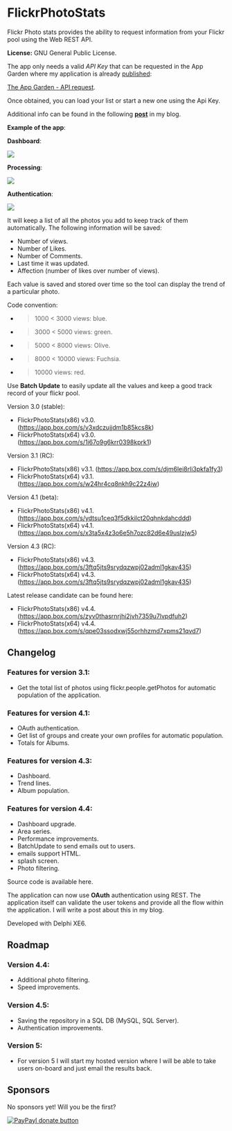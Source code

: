 FlickrPhotoStats
================

Flickr Photo stats provides the ability to request information from your Flickr pool using the Web REST API.

**License:** GNU General Public License.

The app only needs a valid *API Key* that can be requested in the App Garden where my application is already [published](https://www.flickr.com/services/apps/72157639602915254/):

[The App Garden - API request](https://www.flickr.com/services/apps/create/apply/?).

Once obtained, you can load your list or start a new one using the Api Key.

Additional info can be found in the following [**post**](http://thundaxsoftware.blogspot.co.uk/p/flickr-photo-analytics.html) in my blog.

**Example of the app**:

**Dashboard**:

![](http://3.bp.blogspot.com/-Wuf66X97Lac/VYh1ezan0tI/AAAAAAAAE58/lr1ECQ4Bjpc/s640/dashboard.png)

**Processing**:

![](http://4.bp.blogspot.com/-CEV0jQ6qLfc/VYh55Oj3_rI/AAAAAAAAE6Q/3lpyMGmQS00/s640/dashboard2.png)

**Authentication**:

![](http://1.bp.blogspot.com/-qqAYuDjdP6w/VYiAROWt6NI/AAAAAAAAE64/HtLd_lIz26Q/s640/auth.png)

It will keep a list of all the photos you add to keep track of them automatically.
The following information will be saved:
- Number of views.
- Number of Likes.
- Number of Comments.
- Last time it was updated.
- Affection (number of likes over number of views).

Each value is saved and stored over time so the tool can display the trend of a particular photo.

Code convention:
- > 1000 < 3000 views: blue.
- > 3000 < 5000 views: green.
- > 5000 < 8000 views: Olive.
- > 8000 < 10000 views: Fuchsia. 
- > 10000 views: red.
 
Use **Batch Update** to easily update all the values and keep a good track record of your flickr pool.

Version 3.0 (stable):

- FlickrPhotoStats(x86) v3.0. (https://app.box.com/s/v3xdczujjdm1b85kcs8k)
- FlickrPhotoStats(x64) v3.0. (https://app.box.com/s/1i67o9g6krr0398kprk1)

Version 3.1 (RC):

- FlickrPhotoStats(x86) v3.1. (https://app.box.com/s/djm6lei8rli3pkfa1fy3)
- FlickrPhotoStats(x64) v3.1. (https://app.box.com/s/w24hr4cq8nkh9c22z4iw)

Version 4.1 (beta):

- FlickrPhotoStats(x86) v4.1. (https://app.box.com/s/ydtsu1ceq3f5dkkilct20qhnkdahcddd)
- FlickrPhotoStats(x64) v4.1. (https://app.box.com/s/x3ta5x4z3o6e5h7ozc82d6e49uslzjw5)

Version 4.3 (RC):

- FlickrPhotoStats(x86) v4.3. (https://app.box.com/s/3ftq5jts9srydqzwpj02adml1gkav435)
- FlickrPhotoStats(x64) v4.3. (https://app.box.com/s/3ftq5jts9srydqzwpj02adml1gkav435)

Latest release candidate can be found here:

- FlickrPhotoStats(x86) v4.4. (https://app.box.com/s/zyv0thasrnrjhi2jvh7359u7lvpdfuh2)
- FlickrPhotoStats(x64) v4.4. (https://app.box.com/s/qpe03ssodxwj55orhhzmd7xpms21qvd7)

## Changelog
### Features for version 3.1:
- Get the total list of photos using flickr.people.getPhotos for automatic population of the application.

### Features for version 4.1:
- OAuth authentication.
- Get list of groups and create your own profiles for automatic population.
- Totals for Albums.

### Features for version 4.3:
- Dashboard.
- Trend lines.
- Album population.

### Features for version 4.4:
- Dashboard upgrade.
- Area series.
- Performance improvements.
- BatchUpdate to send emails out to users.
- emails support HTML.
- splash screen.
- Photo filtering.

Source code is available here.

The application can now use **OAuth** authentication using REST. The application itself can validate the user tokens and provide all the flow within the application. I will write a post about this in my blog.

Developed with Delphi XE6.

## Roadmap
### Version 4.4:
- Additional photo filtering.
- Speed improvements.

### Version 4.5:
- Saving the repository in a SQL DB (MySQL, SQL Server).
- Authentication improvements.

### Version 5:
- For version 5 I will start my hosted version where I will be able to take users on-board and just email the results back.

## Sponsors
No sponsors yet! Will you be the first?

[![PayPayl donate button](https://img.shields.io/badge/paypal-donate-yellow.svg)](https://www.paypal.com/cgi-bin/webscr?cmd=_s-xclick&hosted_button_id=L5FCF6LX5C9AW "Donate once-off to this project using Paypal")

